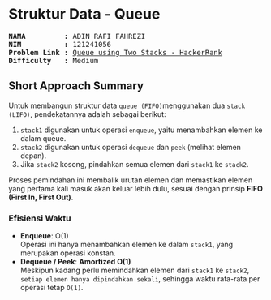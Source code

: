 # Struktur Data - Queue

<pre>
<strong>NAMA         :</strong> ADIN RAFI FAHREZI
<strong>NIM          :</strong> 121241056
<strong>Problem Link :</strong> <a href="https://www.hackerrank.com/challenges/queue-using-two-stacks/problem?isFullScreen=true">Queue using Two Stacks - HackerRank</a>
<strong>Difficulty   :</strong> Medium
</pre>

## Short Approach Summary

Untuk membangun struktur data `queue (FIFO)`menggunakan dua `stack (LIFO)`, pendekatannya adalah sebagai berikut:

1. `stack1` digunakan untuk operasi `enqueue`, yaitu menambahkan elemen ke dalam queue.
2. `stack2` digunakan untuk operasi `dequeue` dan `peek` (melihat elemen depan).
3. Jika `stack2` kosong, pindahkan semua elemen dari `stack1` ke `stack2`.

<p align="left">Proses pemindahan ini membalik urutan elemen dan memastikan elemen yang pertama kali masuk akan keluar lebih dulu, sesuai dengan prinsip <strong>FIFO (First In, First Out)</strong>.</p>

### Efisiensi Waktu

- **Enqueue**: O(1) <br>
  Operasi ini hanya menambahkan elemen ke dalam `stack1`, yang merupakan operasi konstan.
- **Dequeue / Peek**: **Amortized O(1)** <br>
  Meskipun kadang perlu memindahkan elemen dari `stack1` ke `stack2`, `setiap elemen hanya dipindahkan sekali`, sehingga waktu rata-rata per operasi tetap `O(1)`.
